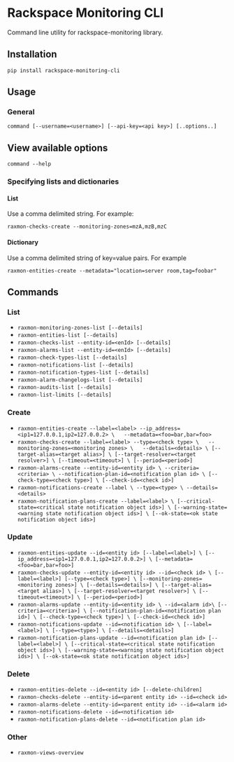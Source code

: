 # Rackspace Monitoring CLI

Command line utility for rackspace-monitoring library.

## Installation

`pip install rackspace-monitoring-cli`

## Usage

### General

`command [--username=<username>] [--api-key=<api key>] [..options..]`

## View available options

`command --help`

### Specifying lists and dictionaries

#### List

Use a comma delimited string. For example:

`raxmon-checks-create --monitoring-zones=mzA,mzB,mzC`

#### Dictionary

Use a comma delimited string of key=value pairs. For example

`raxmon-entities-create --metadata="location=server room,tag=foobar"`

## Commands

### List

* `raxmon-monitoring-zones-list [--details]`
* `raxmon-entities-list [--details]`
* `raxmon-checks-list --entity-id=<enId> [--details]`
* `raxmon-alarms-list --entity-id=<enId> [--details]`
* `raxmon-check-types-list [--details]`
* `raxmon-notifications-list [--details]`
* `raxmon-notification-types-list [--details]`
* `raxmon-alarm-changelogs-list [--details]`
* `raxmon-audits-list [--details]`
* `raxmon-list-limits [--details]`

### Create

* `raxmon-entities-create --label=<label> --ip_address=<ip1=127.0.0.1,ip2=127.0.0.2> \  
                        --metadata=<foo=bar,bar=foo>`
* `raxmon-checks-create --label=<label> --type=<check type> \  
                      --monitoring-zones=<monitoring zones> \  
                      --details=<details> \
                      [--target-alias=<target alias>] \
                      [--target-resolver=<target resolver>] \
                      [--timeout=<timeout>] \
                      [--period=<period>]`
* `raxmon-alarms-create --entity-id=<entity id> \
                      --criteria=<criteria> \
                      --notification-plan-id=<notification plan id> \
                      [--check-type=<check type>] \
                      [--check-id=<check id>]`
* `raxmon-notifications-create --label \
                      --type=<type> \
                      --details=<details>`
* `raxmon-notification-plans-create --label=<label> \
                      [--critical-state=<critical state notification object ids>] \
                      [--warning-state=<warning state notification object ids>] \
                      [--ok-state=<ok state notification object ids>]`

### Update

* `raxmon-entities-update --id=<entity id> [--label=<label>] \
                        [--ip_address=<ip1=127.0.0.1,ip2=127.0.0.2>] \
                        [--metadata=<foo=bar,bar=foo>]`
* `raxmon-checks-update --entity-id=<entity id> --id=<check id> \
                      [--label=<label>] [--type=<check type>] \
                      [--monitoring-zones=<monitoring zones>] \
                      [--details=<details>] \
                      [--target-alias=<target alias>] \
                      [--target-resolver=<target resolver>] \
                      [--timeout=<timeout>] \
                      [--period=<period>]`
* `raxmon-alarms-update --entity-id=<entity id> \
                      --id=<alarm id>\
                      [--criteria=<criteria>] \
                      [--notification-plan-id=<notification plan id>] \
                      [--check-type=<check type>] \
                      [--check-id=<check id>]`
* `raxmon-notifications-update --id=<notification id> \
                      [--label=<label>] \
                      [--type=<type>] \
                      [--details=<details>]`
* `raxmon-notification-plans-update --id=<notification plan id>
                      [--label=<label>] \
                      [--critical-state=<critical state notification object ids>] \
                      [--warning-state=<warning state notification object ids>] \
                      [--ok-state=<ok state notification object ids>]`

### Delete

* `raxmon-entities-delete --id=<entity id> [--delete-children]`
* `raxmon-checks-delete --entity-id=<parent entity id> --id=<check id>`
* `raxmon-alarms-delete --entity-id=<parent entity id> --id=<alarm id>`
* `raxmon-notifications-delete --id=<notification id>`
* `raxmon-notification-plans-delete --id=<notification plan id>`

### Other

* `raxmon-views-overview`
